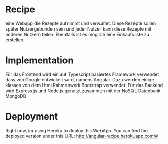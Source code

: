 # Recipe
eine Webapp die Rezepte aufnimmt und verwaltet. Diese Rezepte sollen später Nutzergebunden sein und jeder Nutzer kann diese Rezepte mit
anderen Nutzern teilen. Ebenfalls ist es möglich eine Einkaufsliste zu erstellen.

# Implementation
Für das Frontend wird ein auf Typescript basiertes Framework verwendet dass von Google entwickelt wird, namens Angular. Dazu werden einige 
klassen von dem Html Rahmenwerk Bootstrap verwendet.
Für das Backend wird Express.js und Node.js genutzt zusammen mit der NoSQL Datenbank MongoDB

# Deployment
Right now, im using Heroku to deploy this WebApp. You can find the deployed version under this URL:
http://angular-recipe.herokuapp.com/#
